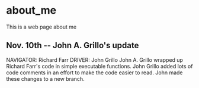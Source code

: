 # about_me

This is a web page about me

## Nov. 10th -- John A. Grillo's update
NAVIGATOR: Richard Farr
DRIVER: John Grillo
John A. Grillo wrapped up Richard Farr's code in simple executable functions.
John Grillo added lots of code comments in an effort to make the code easier to read.
John made these changes to a new branch.
